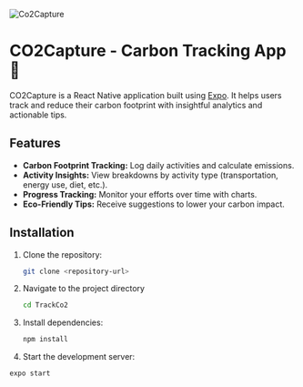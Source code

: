 ![Co2Capture](https://github.com/user-attachments/assets/5e5826cb-0968-4709-a432-c9ec78ad2b86)

# CO2Capture - Carbon Tracking App 🌱

CO2Capture is a React Native application built using [Expo](https://expo.dev/). It helps users track and reduce their carbon footprint with insightful analytics and actionable tips.

## Features
- **Carbon Footprint Tracking:** Log daily activities and calculate emissions.
- **Activity Insights:** View breakdowns by activity type (transportation, energy use, diet, etc.).
- **Progress Tracking:** Monitor your efforts over time with charts.
- **Eco-Friendly Tips:** Receive suggestions to lower your carbon impact.

## Installation
1. Clone the repository:
   ```bash
   git clone <repository-url>

2. Navigate to the project directory
   ```bash
   cd TrackCo2

3. Install dependencies:
   ```bash
   npm install

4. Start the development server:
<!-- Start the development server -->
   ```bash
   expo start
